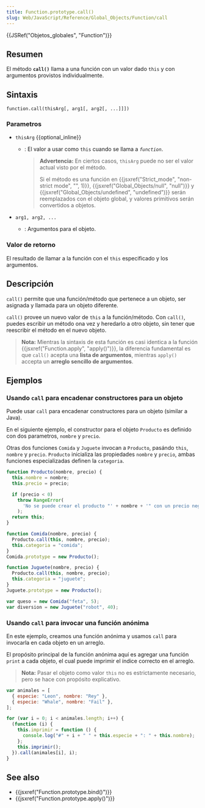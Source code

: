 ```yaml
---
title: Function.prototype.call()
slug: Web/JavaScript/Reference/Global_Objects/Function/call
---
```


{{JSRef("Objetos_globales", "Function")}}

## Resumen

El método **`call()`** llama a una función con un valor dado `this` y con argumentos provistos individualmente.

## Sintaxis

```
function.call(thisArg[, arg1[, arg2[, ...]]])
```

### Parametros

- `thisArg` {{optional_inline}}

  - : El valor a usar como `this` cuando se llama a _`function`_.

    > **Advertencia:** En ciertos casos, `thisArg` puede no ser el valor actual visto por el método.
    >
    > Si el método es una función en {{jsxref("Strict_mode", "non-strict mode", "", 1)}}, {{jsxref("Global_Objects/null", "null")}} y {{jsxref("Global_Objects/undefined", "undefined")}} serán reemplazados con el objeto global, y valores primitivos serán convertidos a objetos.

- `arg1, arg2, ...`
  - : Argumentos para el objeto.

### Valor de retorno

El resultado de llamar a la función con el `this` especificado y los argumentos.

## Descripción

`call()` permite que una función/método que pertenece a un objeto, ser asignada y llamada para un objeto diferente.

`call()` provee un nuevo valor de `this` a la función/método. Con `call()`, puedes escribir un método ona vez y heredarlo a otro objeto, sin tener que reescribir el método en el nuevo objeto.

> **Nota:** Mientras la sintaxis de esta función es casi identica a la función {{jsxref("Function.apply", "apply()")}}, la diferencia fundamental es que `call()` acepta una **lista de argumentos**, mientras `apply()` accepta un **arreglo sencillo de argumentos**.

## Ejemplos

### Usando `call` para encadenar constructores para un objeto

Puede usar `call` para encadenar constructores para un objeto (similar a Java).

En el siguiente ejemplo, el constructor para el objeto `Producto` es definido con dos parametros, `nombre` y `precio`.

Otras dos funciones `Comida` y `Juguete` invocan a `Producto`, pasándo `this`, `nombre` y `precio`. `Producto` inicializa las propiedades `nombre` y `precio`, ambas funciones especializadas definen la `categoria`.

```js
function Producto(nombre, precio) {
  this.nombre = nombre;
  this.precio = precio;

  if (precio < 0)
    throw RangeError(
      'No se puede crear el producto "' + nombre + '" con un precio negativo',
    );
  return this;
}

function Comida(nombre, precio) {
  Producto.call(this, nombre, precio);
  this.categoria = "comida";
}
Comida.prototype = new Producto();

function Juguete(nombre, precio) {
  Producto.call(this, nombre, precio);
  this.categoria = "juguete";
}
Juguete.prototype = new Producto();

var queso = new Comida("feta", 5);
var diversion = new Juguete("robot", 40);
```

### Usando `call` para invocar una función anónima

En este ejemplo, creamos una función anónima y usamos `call` para invocarla en cada objeto en un arreglo.

El propósito principal de la función anónima aquí es agregar una función `print` a cada objeto, el cual puede imprimir el índice correcto en el arreglo.

> **Nota:** Pasar el objeto como valor `this` no es estrictamente necesario, pero se hace con propósito explicativo.

```js
var animales = [
  { especie: "Leon", nombre: "Rey" },
  { especie: "Whale", nombre: "Fail" },
];

for (var i = 0; i < animales.length; i++) {
  (function (i) {
    this.imprimir = function () {
      console.log("#" + i + " " + this.especie + ": " + this.nombre);
    };
    this.imprimir();
  }).call(animales[i], i);
}
```

## See also

- {{jsxref("Function.prototype.bind()")}}
- {{jsxref("Function.prototype.apply()")}}
